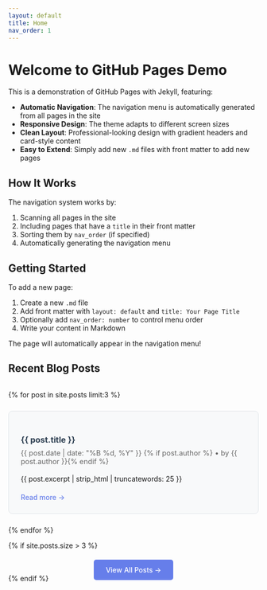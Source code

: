 ```yaml
---
layout: default
title: Home
nav_order: 1
---
```


# Welcome to GitHub Pages Demo

This is a demonstration of GitHub Pages with Jekyll, featuring:

- **Automatic Navigation**: The navigation menu is automatically generated from all pages in the site
- **Responsive Design**: The theme adapts to different screen sizes
- **Clean Layout**: Professional-looking design with gradient headers and card-style content
- **Easy to Extend**: Simply add new `.md` files with front matter to add new pages

## How It Works

The navigation system works by:
1. Scanning all pages in the site
2. Including pages that have a `title` in their front matter
3. Sorting them by `nav_order` (if specified)
4. Automatically generating the navigation menu

## Getting Started

To add a new page:
1. Create a new `.md` file
2. Add front matter with `layout: default` and `title: Your Page Title`
3. Optionally add `nav_order: number` to control menu order
4. Write your content in Markdown

The page will automatically appear in the navigation menu!

## Recent Blog Posts

<div class="recent-posts">
  {% for post in site.posts limit:3 %}
    <article class="recent-post">
      <h3><a href="{{ post.url | relative_url }}">{{ post.title }}</a></h3>
      <div class="post-meta">
        <time datetime="{{ post.date | date_to_xmlschema }}">{{ post.date | date: "%B %d, %Y" }}</time>
        {% if post.author %} • by {{ post.author }}{% endif %}
      </div>
      <p>{{ post.excerpt | strip_html | truncatewords: 25 }}</p>
      <a href="{{ post.url | relative_url }}" class="read-more">Read more →</a>
    </article>
  {% endfor %}
</div>

{% if site.posts.size > 3 %}
<div class="view-all-posts">
  <a href="{{ '/blog/' | relative_url }}" class="view-all">View All Posts →</a>
</div>
{% endif %}

<style>
.recent-posts {
  margin-top: 2rem;
  display: grid;
  gap: 1.5rem;
}

.recent-post {
  border: 1px solid #e1e5e9;
  border-radius: 8px;
  padding: 1.5rem;
  background: #f8f9fa;
}

.recent-post h3 {
  margin-bottom: 0.5rem;
}

.recent-post h3 a {
  text-decoration: none;
  color: #2c3e50;
}

.recent-post h3 a:hover {
  color: #667eea;
}

.recent-post .post-meta {
  color: #666;
  font-size: 0.9rem;
  margin-bottom: 1rem;
}

.recent-post p {
  margin-bottom: 1rem;
  line-height: 1.6;
}

.read-more {
  color: #667eea;
  font-weight: 500;
  text-decoration: none;
}

.read-more:hover {
  text-decoration: underline;
}

.view-all-posts {
  text-align: center;
  margin-top: 2rem;
}

.view-all {
  background: #667eea;
  color: white;
  padding: 0.75rem 1.5rem;
  border-radius: 5px;
  text-decoration: none;
  font-weight: 500;
}

.view-all:hover {
  background: #5a67d8;
  text-decoration: none;
}
</style>